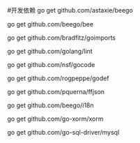 #开发依赖
go get github.com/astaxie/beego

go get github.com/beego/bee

go get github.com/bradfitz/goimports

go get github.com/golang/lint

go get github.com/nsf/gocode

go get github.com/rogpeppe/godef

go get github.com/pquerna/ffjson

go get github.com/beego/i18n

go get github.com/go-xorm/xorm

go get github.com/go-sql-driver/mysql